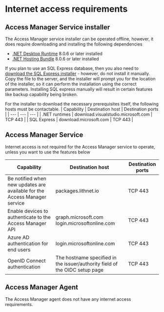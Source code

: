 # Internet access requirements

## Access Manager Service installer
The Access Manager service installer can be operated offline, however, it does require downloading and installing the following dependencies
- [.NET Desktop Runtime](https://dotnet.microsoft.com/download/dotnet-core/8.0/runtime) 8.0.6 or later installed
- [.NET Hosting Bundle](https://dotnet.microsoft.com/download/dotnet-core/8.0/runtime) 8.0.6 or later installed

If you plan to use an SQL Express database, then you also need to [download the SQL Express installer](https://download.microsoft.com/download/7/c/1/7c14e92e-bdcb-4f89-b7cf-93543e7112d1/SQLEXPR_x64_ENU.exe) - however, do not install it manually. Copy the file to the server, and the installer will prompt you for the location of the installer, so it can perform the installation using the correct parameters. Installing SQL express manually will result in certain features like backup capability being broken.

For the installer to download the necessary prerequisites itself, the following hosts must be contactable.
| Capability | Destination host | Destination ports |
| --- | --- | --- |
| .NET runtimes | download.visualstudio.microsoft.com | TCP 443 |
| SQL Express | download.microsoft.com | TCP 443 |

## Access Manager Service

Internet access is not required for the Access Manager service to operate, unless you want to use the features below

| Capability | Destination host | Destination ports |
| --- | --- | --- |
| Be notified when new updates are available for the Access Manager service | packages.lithnet.io | TCP 443 |
| Enable devices to authenticate to the Access Manager API | graph.microsoft.com login.microsoftonline.com | TCP 443 |
| Azure AD authentication for end users | login.microsoftonline.com | TCP 443 |
| OpenID Connect authentication | The hostname specified in the issuer/authority field of the OIDC setup page | TCP 443 |

## Access Manager Agent

The Access Manager agent does not have any internet access requirements.